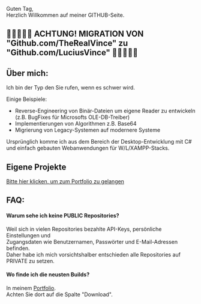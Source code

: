 Guten Tag,<br>
Herzlich Willkommen auf meiner GITHUB-Seite.

## 🚧🚧🚧🚧🚧 ACHTUNG! MIGRATION VON "Github.com/TheRealVince" zu "Github.com/LuciusVince" 🚧🚧🚧🚧🚧 

## Über mich:
Ich bin der Typ den Sie rufen, wenn es schwer wird.

Einige Beispiele:
* Reverse-Engineering von Binär-Dateien um eigene Reader zu entwickeln (z.B. BugFixes für Microsofts OLE-DB-Treiber)
* Implementierungen von Algorithmen z.B. Base64
* Migrierung von Legacy-Systemen auf modernere Systeme

Ursprünglich komme ich aus dem Bereich der Desktop-Entwicklung mit C#<br>
und einfach gebauten Webanwendungen für W/L/XAMPP-Stacks.

## Eigene Projekte
[Bitte hier klicken, um zum Portfolio zu gelangen](https://LuciusVince.github.io)


## FAQ:
#### Warum sehe ich keine PUBLIC Repositories?<br>
Weil sich in vielen Repositories bezahlte API-Keys, persönliche Einstellungen und<br>
Zugangsdaten wie Benutzernamen, Passwörter und E-Mail-Adressen befinden.<br>
Daher habe ich mich vorsichtshalber entschieden alle Repositories auf PRIVATE zu setzen.

#### Wo finde ich die neusten Builds?<br>
In meinem [Portfolio](https://LuciusVince.github.io).<br>
Achten Sie dort auf die Spalte "Download".
